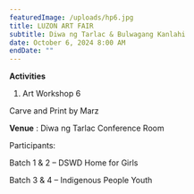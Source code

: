 ```yaml
---
featuredImage: /uploads/hp6.jpg
title: LUZON ART FAIR
subtitle: Diwa ng Tarlac & Bulwagang Kanlahi
date: October 6, 2024 8:00 AM
endDate: ""
---
```

**Activities**

1. Art Workshop 6


Carve and Print by Marz 


**Venue** : Diwa ng Tarlac Conference Room


Participants:


Batch 1 & 2 – DSWD Home for Girls


Batch 3 & 4 – Indigenous People Youth